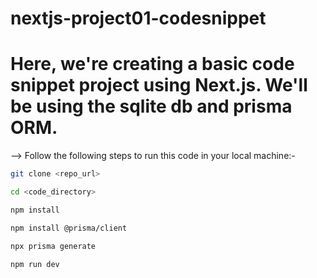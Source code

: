 # nextjs-project01-codesnippet

# Here, we're creating a basic code snippet project using Next.js. We'll be using the sqlite db and prisma ORM.

--> Follow the following steps to run this code in your local machine:-
``` bash
git clone <repo_url>

cd <code_directory>

npm install

npm install @prisma/client

npx prisma generate

npm run dev
```